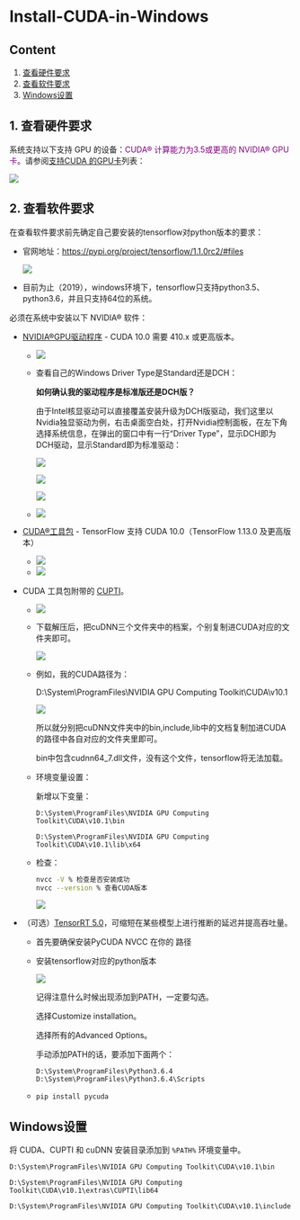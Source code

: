 # Install-CUDA-in-Windows

## Content 

1. [查看硬件要求](#查看硬件要求)
2. [查看软件要求](#查看软件要求)
3. [Windows设置](#Windows设置)



## 1. 查看硬件要求

系统支持以下支持 GPU 的设备：<font color=800080>CUDA® 计算能力为3.5或更高的 NVIDIA® GPU卡</font>。请参阅[支持CUDA 的GPU卡](https://developer.nvidia.com/cuda-gpus)列表：

![](../pictures/23-GPU-compute-capability.png)

## 2. 查看软件要求

在查看软件要求前先确定自己要安装的tensorflow对python版本的要求：

- 官网地址：https://pypi.org/project/tensorflow/1.1.0rc2/#files

  ![](../pictures/24-tensorflow-python-version.png)

- 目前为止（2019），windows环境下，tensorflow只支持python3.5、python3.6，并且只支持64位的系统。



必须在系统中安装以下 NVIDIA® 软件：

- [NVIDIA®GPU驱动程序](https://www.nvidia.com/drivers) - CUDA 10.0 需要 410.x 或更高版本。

  - ![](../pictures/26-download-CUDA.png)

  - 查看自己的Windows Driver Type是Standard还是DCH：

    **如何确认我的驱动程序是标准版还是DCH版？**

    由于Intel核显驱动可以直接覆盖安装升级为DCH版驱动，我们这里以Nvidia独显驱动为例，右击桌面空白处，打开Nvidia控制面板，在左下角选择系统信息，在弹出的窗口中有一行“Driver Type”，显示DCH即为DCH驱动，显示Standard即为标准驱动：

    ![](../pictures/25-check-DCH.png)

    ![](../pictures/26-check-DCH2.png)

    ![](../pictures/27-driver-version.png)

  - ![](../pictures/28-install-CUDA.png)

- [CUDA®工具包](https://developer.nvidia.com/cuda-toolkit-archive) - TensorFlow 支持 CUDA 10.0（TensorFlow 1.13.0 及更高版本）

  - ![](../pictures/29-install-CUDA2.png)
  - ![](../pictures/30-install-CUDA3.png)

- CUDA 工具包附带的 [CUPTI](http://docs.nvidia.com/cuda/cupti/)。

  - ![](../pictures/31-CUPTI.png)

  - 下载解压后，把cuDNN三个文件夹中的档案，个别复制进CUDA对应的文件夹即可。

    ![](../pictures/32-cuDNN.png)

  - 例如，我的CUDA路径为：

    D:\System\ProgramFiles\NVIDIA GPU Computing Toolkit\CUDA\v10.1

    ![](../pictures/33-cuda-cuDNN.png)

    所以就分别把cuDNN文件夹中的bin,include,lib中的文档复制加进CUDA的路径中各自对应的文件夹里即可。

    bin中包含cudnn64_7.dll文件，没有这个文件，tensorflow将无法加载。

  - 环境变量设置：

    新增以下变量：

    ```
    D:\System\ProgramFiles\NVIDIA GPU Computing Toolkit\CUDA\v10.1\bin
    
    D:\System\ProgramFiles\NVIDIA GPU Computing Toolkit\CUDA\v10.1\lib\x64
    ```

  - 检查：

    ```bash
    nvcc -V % 检查是否安装成功
    nvcc --version % 查看CUDA版本
    ```

    ![](../pictures/34-check-CUDA-install-success.png)

- （可选）[TensorRT 5.0](https://docs.nvidia.com/deeplearning/sdk/tensorrt-install-guide/index.html)，可缩短在某些模型上进行推断的延迟并提高吞吐量。

  - 首先要确保安装PyCUDA NVCC 在你的 路径

  - 安装tensorflow对应的python版本

    ![](../pictures/35-install-right-python.png)

    记得注意什么时候出现添加到PATH，一定要勾选。

    选择Customize installation。

    选择所有的Advanced Options。

    手动添加PATH的话，要添加下面两个：

    ```
    D:\System\ProgramFiles\Python3.6.4
    D:\System\ProgramFiles\Python3.6.4\Scripts
    ```

  - ```
    pip install pycuda
    ```

## Windows设置

将 CUDA、CUPTI 和 cuDNN 安装目录添加到 `%PATH%` 环境变量中。

```
D:\System\ProgramFiles\NVIDIA GPU Computing Toolkit\CUDA\v10.1\bin

D:\System\ProgramFiles\NVIDIA GPU Computing Toolkit\CUDA\v10.1\extras\CUPTI\lib64

D:\System\ProgramFiles\NVIDIA GPU Computing Toolkit\CUDA\v10.1\include
```





























